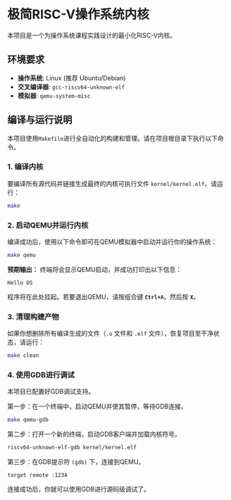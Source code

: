 # 极简RISC-V操作系统内核

本项目是一个为操作系统课程实践设计的最小化RISC-V内核。

## 环境要求

*   **操作系统**: Linux (推荐 Ubuntu/Debian)
*   **交叉编译器**: `gcc-riscv64-unknown-elf`
*   **模拟器**: `qemu-system-misc`

## 编译与运行说明

本项目使用`Makefile`进行全自动化的构建和管理。请在项目根目录下执行以下命令。

### 1. 编译内核

要编译所有源代码并链接生成最终的内核可执行文件 `kernel/kernel.elf`，请运行：
```bash
make
```

### 2. 启动QEMU并运行内核

编译成功后，使用以下命令即可在QEMU模拟器中启动并运行你的操作系统：
```bash
make qemu
```

**预期输出：**
终端将会显示QEMU启动，并成功打印出以下信息：
```
Hello OS
```
程序将在此处挂起。若要退出QEMU，请按组合键 **`Ctrl+A`**，然后按 **`X`**。

### 3. 清理构建产物

如果你想删除所有编译生成的文件（`.o` 文件和 `.elf` 文件），恢复项目至干净状态，请运行：
```bash
make clean
```

### 4. 使用GDB进行调试

本项目已配置好GDB调试支持。

第一步：在一个终端中，启动QEMU并使其暂停，等待GDB连接。
```bash
make qemu-gdb
```

第二步：打开一个新的终端，启动GDB客户端并加载内核符号。
```bash
riscv64-unknown-elf-gdb kernel/kernel.elf
```

第三步：在GDB提示符 `(gdb)` 下，连接到QEMU。
```gdb
target remote :1234
```
连接成功后，你就可以使用GDB进行源码级调试了。
